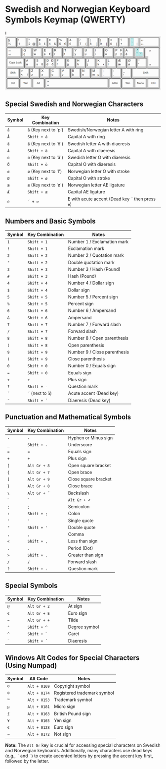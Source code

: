 # Swedish and Norwegian Keyboard Symbols Keymap (QWERTY)
!![Alt Text](images/20240819164109.png)
## Special Swedish and Norwegian Characters
| Symbol | Key Combination          | Notes                             |
|--------|--------------------------|-----------------------------------|
| `å`    | `å` (Key next to 'p')     | Swedish/Norwegian letter A with ring |
| `Å`    | `Shift + å`               | Capital A with ring               |
| `ä`    | `ä` (Key next to 'ö')     | Swedish letter A with diaeresis   |
| `Ä`    | `Shift + ä`               | Capital A with diaeresis          |
| `ö`    | `ö` (Key next to 'ä')     | Swedish letter O with diaeresis   |
| `Ö`    | `Shift + ö`               | Capital O with diaeresis          |
| `ø`    | `ø` (Key next to 'l')     | Norwegian letter O with stroke    |
| `Ø`    | `Shift + ø`               | Capital O with stroke             |
| `æ`    | `æ` (Key next to 'ø')     | Norwegian letter AE ligature      |
| `Æ`    | `Shift + æ`               | Capital AE ligature               |
| `é`    | `´ + e`                   | E with acute accent (Dead key `´` then press `e`) |

## Numbers and Basic Symbols
| Symbol | Key Combination          | Notes                             |
|--------|--------------------------|-----------------------------------|
| `1`    | `Shift + 1`              | Number 1 / Exclamation mark       |
| `!`    | `Shift + 1`              | Exclamation mark                  |
| `2`    | `Shift + 2`              | Number 2 / Quotation mark         |
| `"`    | `Shift + 2`              | Double quotation mark             |
| `3`    | `Shift + 3`              | Number 3 / Hash (Pound)           |
| `#`    | `Shift + 3`              | Hash (Pound)                      |
| `4`    | `Shift + 4`              | Number 4 / Dollar sign            |
| `$`    | `Shift + 4`              | Dollar sign                       |
| `5`    | `Shift + 5`              | Number 5 / Percent sign           |
| `%`    | `Shift + 5`              | Percent sign                      |
| `6`    | `Shift + 6`              | Number 6 / Ampersand              |
| `&`    | `Shift + 6`              | Ampersand                         |
| `7`    | `Shift + 7`              | Number 7 / Forward slash          |
| `/`    | `Shift + 7`              | Forward slash                     |
| `8`    | `Shift + 8`              | Number 8 / Open parenthesis       |
| `(`    | `Shift + 8`              | Open parenthesis                  |
| `9`    | `Shift + 9`              | Number 9 / Close parenthesis      |
| `)`    | `Shift + 9`              | Close parenthesis                 |
| `0`    | `Shift + 0`              | Number 0 / Equals sign            |
| `=`    | `Shift + 0`              | Equals sign                       |
| `+`    | `+`                      | Plus sign                         |
| `?`    | `Shift + -`              | Question mark                     |
| `´`    | `´` (next to `å`)         | Acute accent (Dead key)           |
| `¨`    | `Shift + ´`              | Diaeresis (Dead key)              |

## Punctuation and Mathematical Symbols
| Symbol | Key Combination          | Notes                             |
|--------|--------------------------|-----------------------------------|
| `-`    | `-`                      | Hyphen or Minus sign              |
| `_`    | `Shift + -`              | Underscore                        |
| `=`    | `=`                      | Equals sign                       |
| `+`    | `+`                      | Plus sign                         |
| `[`    | `Alt Gr + 8`             | Open square bracket               |
| `{`    | `Alt Gr + 7`             | Open brace                        |
| `]`    | `Alt Gr + 9`             | Close square bracket              |
| `}`    | `Alt Gr + 0`             | Close brace                       |
| `\`    | `Alt Gr + ´`             | Backslash                         |
| `|`    | `Alt Gr + <`             | Vertical bar                      |
| `;`    | `;`                      | Semicolon                         |
| `:`    | `Shift + ;`              | Colon                             |
| `'`    | `'`                      | Single quote                      |
| `"`    | `Shift + '`              | Double quote                      |
| `,`    | `,`                      | Comma                             |
| `<`    | `Shift + ,`              | Less than sign                    |
| `.`    | `.`                      | Period (Dot)                      |
| `>`    | `Shift + .`              | Greater than sign                 |
| `/`    | `/`                      | Forward slash                     |
| `?`    | `Shift + -`              | Question mark                     |

## Special Symbols
| Symbol | Key Combination          | Notes                             |
|--------|--------------------------|-----------------------------------|
| `@`    | `Alt Gr + 2`             | At sign                           |
| `€`    | `Alt Gr + E`             | Euro sign                         |
| `~`    | `Alt Gr + +`             | Tilde                             |
| `°`    | `Shift + ^`              | Degree symbol                     |
| `^`    | `Shift + ¨`              | Caret                             |
| `¨`    | `Shift + ´`              | Diaeresis                         |

## Windows Alt Codes for Special Characters (Using Numpad)
| Symbol | Alt Code                 | Notes                             |
|--------|--------------------------|-----------------------------------|
| `©`    | `Alt + 0169`             | Copyright symbol                  |
| `®`    | `Alt + 0174`             | Registered trademark symbol       |
| `™`    | `Alt + 0153`             | Trademark symbol                  |
| `µ`    | `Alt + 0181`             | Micro sign                        |
| `£`    | `Alt + 0163`             | British Pound sign                |
| `¥`    | `Alt + 0165`             | Yen sign                          |
| `€`    | `Alt + 0128`             | Euro sign                         |
| `¬`    | `Alt + 0172`             | Not sign                          |

**Note:** The `Alt Gr` key is crucial for accessing special characters on Swedish and Norwegian keyboards. Additionally, many characters use dead keys (e.g., `´` and `¨`) to create accented letters by pressing the accent key first, followed by the letter.
